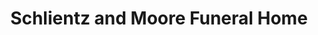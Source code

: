 ---
title: "Schlientz and Moore Funeral Home"
url: /dayton/schlientz-and-moore-funeral-home/
shop: funeral directors
---